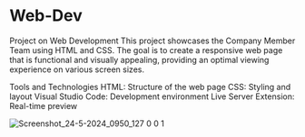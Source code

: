 # Web-Dev
Project on Web Development
This project showcases the Company Member Team using HTML and CSS. The goal is to create a responsive web page that is functional and visually appealing, providing an optimal viewing experience on various screen sizes.

Tools and Technologies
HTML: Structure of the web page
CSS: Styling and layout
Visual Studio Code: Development environment
Live Server Extension: Real-time preview

![Screenshot_24-5-2024_0950_127 0 0 1](https://github.com/hksahanagithub/Web-Dev/assets/164031728/6c7664b9-3b36-4fc5-b161-1c53f7f15989)



